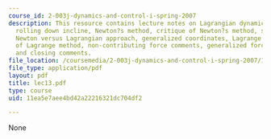 ```yaml
---
course_id: 2-003j-dynamics-and-control-i-spring-2007
description: This resource contains lecture notes on Lagrangian dynamics, a wheel
  rolling down incline, Newton?s method, critique of Newton?s method, schematic of
  Newton versus Lagrangian approach, generalized coordinates, Lagrange method, application
  of Lagrange method, non-contributing force comments, generalized force definition,
  and closing comments.
file_location: /coursemedia/2-003j-dynamics-and-control-i-spring-2007/11ea5e7aee4bd42a22216321dc704df2_lec13.pdf
file_type: application/pdf
layout: pdf
title: lec13.pdf
type: course
uid: 11ea5e7aee4bd42a22216321dc704df2

---
```

None